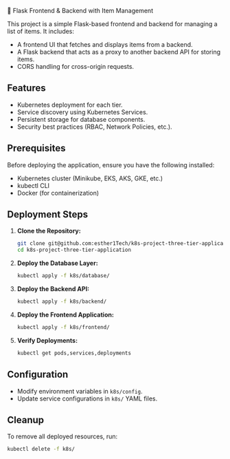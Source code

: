 📌 Flask Frontend & Backend with Item Management

This project is a simple Flask-based frontend and backend for managing a list of items.
It includes:

- A frontend UI that fetches and displays items from a backend.
- A Flask backend that acts as a proxy to another backend API for storing items.
- CORS handling for cross-origin requests.



## Features

- Kubernetes deployment for each tier.
- Service discovery using Kubernetes Services.
- Persistent storage for database components.
- Security best practices (RBAC, Network Policies, etc.).

## Prerequisites

Before deploying the application, ensure you have the following installed:

- Kubernetes cluster (Minikube, EKS, AKS, GKE, etc.)
- kubectl CLI
- Docker (for containerization)

## Deployment Steps

1. **Clone the Repository:**
   ```sh
   git clone git@github.com:esther1Tech/k8s-project-three-tier-application.git
   cd k8s-project-three-tier-application
   ```

2. **Deploy the Database Layer:**
   ```sh
   kubectl apply -f k8s/database/
   ```

3. **Deploy the Backend API:**
   ```sh
   kubectl apply -f k8s/backend/
   ```

4. **Deploy the Frontend Application:**
   ```sh
   kubectl apply -f k8s/frontend/
   ```

5. **Verify Deployments:**
   ```sh
   kubectl get pods,services,deployments
   ```

## Configuration

- Modify environment variables in `k8s/config`.
- Update service configurations in `k8s/` YAML files.

## Cleanup

To remove all deployed resources, run:
```sh
kubectl delete -f k8s/
```
